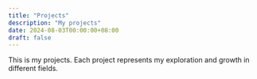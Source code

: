 ```yaml
---
title: "Projects"
description: "My projects"
date: 2024-08-03T00:00:00+08:00
draft: false
---
```


This is my projects. Each project represents my exploration and growth in different fields.
